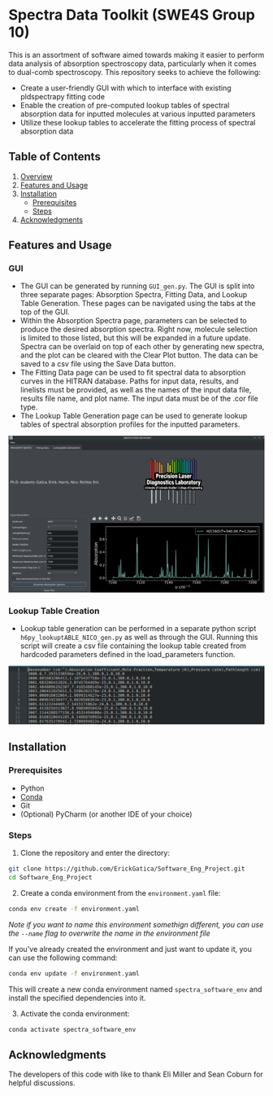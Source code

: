 # **Spectra Data Toolkit (SWE4S Group 10)**

This is an assortment of software aimed towards making it easier to perform data analysis of absorption spectroscopy data, particularly when it comes to dual-comb spectroscopy. This repository seeks to achieve the following:
- Create a user-friendly GUI with which to interface with existing pldspectrapy fitting code
- Enable the creation of pre-computed lookup tables of spectral absorption data for inputted molecules at various inputted parameters
- Utilize these lookup tables to accelerate the fitting process of spectral absorption data


## **Table of Contents**
1. [Overview](#overview)
2. [Features and Usage](#features)
3. [Installation](#getting-started)
    - [Prerequisites](#prerequisites)
    - [Steps](#installation)
4. [Acknowledgments](#acknowledgments)

## **Features and Usage**

### **GUI**

- The GUI can be generated by running ```GUI_gen.py```. The GUI is split into three separate pages: Absorption Spectra, Fitting Data, and Lookup Table Generation. These pages can be navigated using the tabs at the top of the GUI.
- Within the Absorption Spectra page, parameters can be selected to produce the desired absorption spectra. Right now, molecule selection is limited to those listed, but this will be expanded in a future update. Spectra can be overlaid on top of each other by generating new spectra, and the plot can be cleared with the Clear Plot button. The data can be saved to a csv file using the Save Data button.
- The Fitting Data page can be used to fit spectral data to absorption curves in the HITRAN database. Paths for input data, results, and linelists must be provided, as well as the names of the input data file, results file name, and plot name. The input data must be of the .cor file type.
- The Lookup Table Generation page can be used to generate lookup tables of spectral absorption profiles for the inputted parameters.

![GUI](GUI.png)

### **Lookup Table Creation**
- Lookup table generation can be performed in a separate python script ```h6py_lookuptABLE_NICO_gen.py``` as well as through the GUI. Running this script will create a csv file containing the lookup table created from hardcoded parameters defined in the load_parameters function.

![lookup_table](lookup_table.png)


## **Installation**

### **Prerequisites**
- Python
- [Conda](https://docs.conda.io/projects/conda/en/stable/user-guide/install/index.html)
- Git
- (Optional) PyCharm (or another IDE of your choice)

### Steps

1. Clone the repository and enter the directory:

```bash
git clone https://github.com/ErickGatica/Software_Eng_Project.git
cd Software_Eng_Project
```

2. Create a conda environment from the `environment.yaml` file:

```bash
conda env create -f environment.yaml
```
_Note if you want to name this environment somethign different, you can use the 
`--name` flag to overwrite the name in the environment file_

If you've already created the environment and just want to update it, you can use the following command:

```bash
conda env update -f environment.yaml
```

This will create a new conda environment named `spectra_software_env` and install the 
specified dependencies into it.

3. Activate the conda environment:

```bash
conda activate spectra_software_env
```

## **Acknowledgments**

The developers of this code with like to thank Eli Miller and Sean Coburn for helpful discussions.